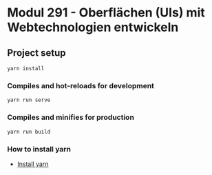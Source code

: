 # Modul 291 - Oberflächen (UIs) mit Webtechnologien entwickeln

## Project setup
```
yarn install
```

### Compiles and hot-reloads for development
```
yarn run serve
```

### Compiles and minifies for production
```
yarn run build
```

### How to install yarn
* [Install yarn](https://classic.yarnpkg.com/lang/en/docs/install/#windows-stable)
